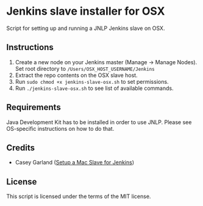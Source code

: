 # Jenkins slave installer for OSX

Script for setting up and running a JNLP Jenkins slave on OSX.

## Instructions

1. Create a new node on your Jenkins master (Manage -> Manage Nodes). Set root directory to `/Users/OSX_HOST_USERNAME/Jenkins`
2. Extract the repo contents on the OSX slave host.
3. Run `sudo chmod +x jenkins-slave-osx.sh`  to set permissions.
5. Run `./jenkins-slave-osx.sh` to see list of available commands.

## Requirements

Java Development Kit has to be installed in order to use JNLP. Please see OS-specific instructions on how to do that.

## Credits

- Casey Garland ([Setup a Mac Slave for Jenkins](http://www.parsed.io/setup-a-mac-slave-for-jenkins/))

## License

This script is licensed under the terms of the MIT license.